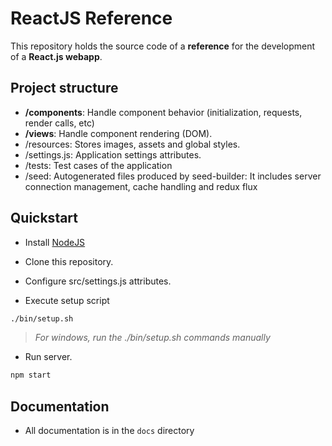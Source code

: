 # ReactJS Reference

This repository holds the source code of a **reference** for the development of a **React.js webapp**.


## Project structure

-   **/components**: Handle component behavior (initialization, requests, render calls, etc)
-   **/views**: Handle component rendering (DOM).
-   /resources: Stores images, assets and global styles.
-   /settings.js: Application settings attributes.
-   /tests: Test cases of the application
-   /seed: Autogenerated files produced by seed-builder: It includes server connection management, cache handling and redux flux

## Quickstart

-   Install [NodeJS](https://nodejs.dev/learn/how-to-install-nodejs)
-   Clone this repository.
-   Configure src/settings.js attributes.

-   Execute setup script
```bash
./bin/setup.sh
```
>   *For windows, run the ./bin/setup.sh commands manually*

-   Run server.
```bash
npm start
```

## Documentation

-   All documentation is in the `docs` directory